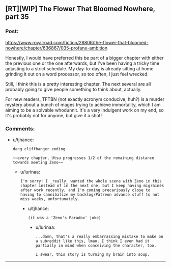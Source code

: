 ## [RT][WIP] The Flower That Bloomed Nowhere, part 35

### Post:

https://www.royalroad.com/fiction/28806/the-flower-that-bloomed-nowhere/chapter/636867/035-profane-ambition

Honestly, I would have preferred this be part of a bigger chapter with either the previous one or the one afterwards, but I've been having a tricky time adjusting to a strict schedule. My day-to-day is already sitting at home grinding it out on a word processor, so too often, I just feel wrecked.

Still, I think this is a pretty interesting chapter. The next several are all probably going to give people something to think about, actually.

For new readers, TFTBN (not exactly acronym conducive, huh?) is a murder mystery about a bunch of mages trying to achieve immortality, which I am aiming to be a solvable whodunnit. It's a very indulgent work on my end, so it's probably not for anyone, but give it a shot!

### Comments:

- u/tjhance:
  ```
  dang cliffhanger ending

  ~~every chapter, Utsu progresses 1/2 of the remaining distance towards meeting Zeno~~
  ```

  - u/lurinaa:
    ```
    I'm sorry! I _really_ wanted the whole scene with Zeno in this chapter instead of in the next one, but I keep having migraines after work recently, and I'm coming precariously close to having to cannibalize my backlog/Patreon advance stuff to not miss weeks, unfortunately.
    ```

    - u/tjhance:
      ```
      (it was a 'Zeno's Paradox' joke)
      ```

      - u/lurinaa:
        ```
        ...damn, that's a really embarrassing mistake to make on a subreddit like this, lmao. I think I even had it partially in mind when conceiving the character, too.

        I swear, this story is turning my brain into soup.
        ```

---

